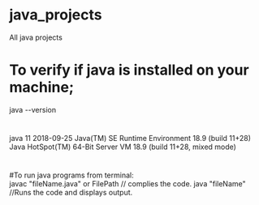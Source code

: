 # java_projects
All java projects
# To verify if java is installed on your machine;
 java --version
 #
java 11 2018-09-25
Java(TM) SE Runtime Environment 18.9 (build 11+28)
Java HotSpot(TM) 64-Bit Server VM 18.9 (build 11+28, mixed mode)
#
#To run java programs from terminal:
<br>
      javac "fileName.java" or FilePath // complies the code.
      java "fileName" //Runs the code and displays output. 
